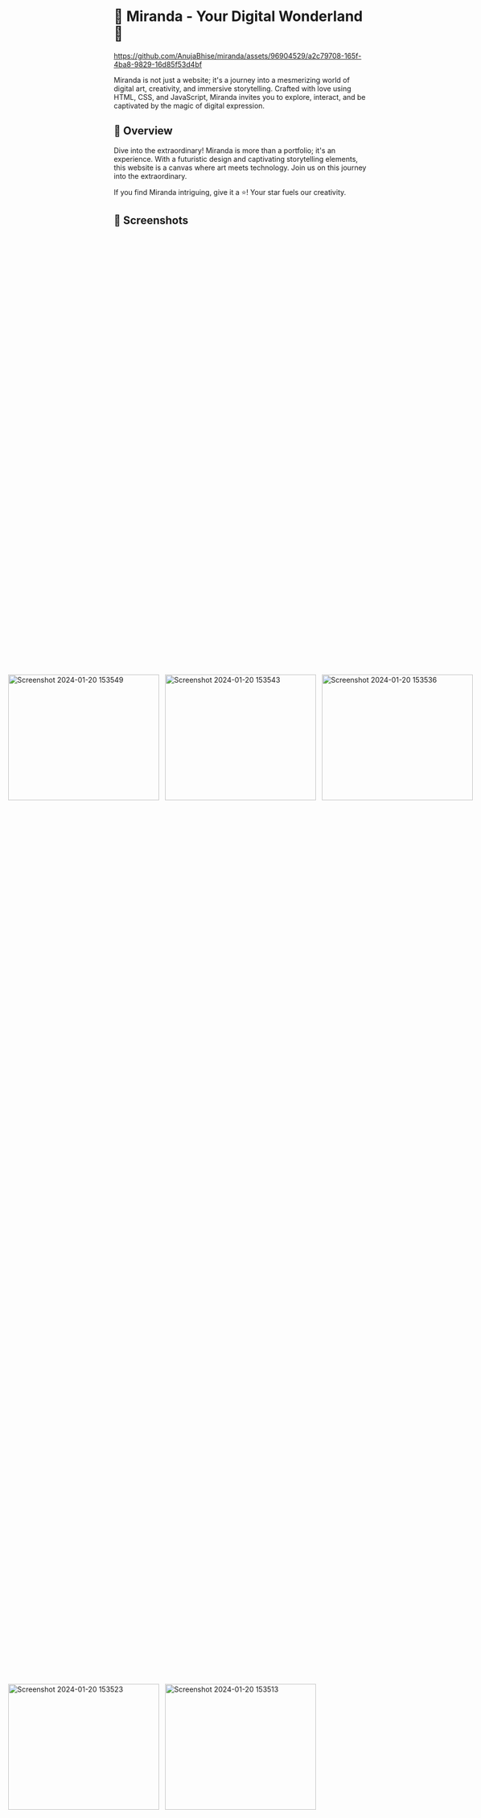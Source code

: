 # 🌈 Miranda - Your Digital Wonderland 🎨


https://github.com/AnujaBhise/miranda/assets/96904529/a2c79708-165f-4ba8-9829-16d85f53d4bf


Miranda is not just a website; it's a journey into a mesmerizing world of digital art, creativity, and immersive storytelling. Crafted with love using HTML, CSS, and JavaScript, Miranda invites you to explore, interact, and be captivated by the magic of digital expression.

## 🚀 Overview

Dive into the extraordinary! Miranda is more than a portfolio; it's an experience. With a futuristic design and captivating storytelling elements, this website is a canvas where art meets technology. Join us on this journey into the extraordinary.

If you find Miranda intriguing, give it a ⭐️! Your star fuels our creativity.

## 📸 Screenshots

<div style="display: grid; grid-template-columns: repeat(3, 1fr); gap: 12px; justify-content: center; align-items: center; height: 100vh;">
<img style="width:300px; height:250px;" alt="Screenshot 2024-01-20 153549" src="https://github.com/AnujaBhise/miranda/assets/96904529/7a988661-fa19-4336-b31c-2d5846a79548">
<img style="width:300px; height:250px;" alt="Screenshot 2024-01-20 153543" src="https://github.com/AnujaBhise/miranda/assets/96904529/42227623-9d9f-41bc-8866-e71a3f4e2958">
<img style="width:300px; height:250px;" alt="Screenshot 2024-01-20 153536" src="https://github.com/AnujaBhise/miranda/assets/96904529/22d4209b-63b0-4b05-87eb-353d37bd01d8">
<img style="width:300px; height:250px;" alt="Screenshot 2024-01-20 153523" src="https://github.com/AnujaBhise/miranda/assets/96904529/82b711ae-c24f-4626-b2e6-9cc119c9ec50">
<img style="width:300px; height:250px;" alt="Screenshot 2024-01-20 153513" src="https://github.com/AnujaBhise/miranda/assets/96904529/540a0767-3dd7-422e-8510-de65bb849758">
</div>
## 🌟 Features

- 🎨 **Artistic Brilliance**: Explore an array of digital masterpieces.
- 🚀 **Immersive Design**: Futuristic and visually stunning, Miranda is a feast for your senses.
- 🎭 **Interactive Elements**: Engage with the website, uncovering hidden stories and details.

## 🚀 Usage

1. **Discover Artistic Realms**: Navigate through different sections to unlock unique stories and visuals.
2. **Interactive Exploration**: Engage with elements for an enhanced and personalized experience.
3. **Get Creative**: Use Miranda as inspiration. Add your touch, customize, and extend the content.

## 🤝 Contributing

I welcome contributions! If you'd like to contribute to this project:

1. 🍴 **Fork the Repository**
2. 🌿 **Create a Branch**: `git checkout -b feature-name`
3. 🚀 **Commit Your Changes**: `git commit -m 'Add some feature'`
4. 📤 **Push to the Branch**: `git push origin feature-name`
5. 🚀 **Open a Pull Request**


🚀 **Miranda** - Unleash Your Imagination! 🚀
